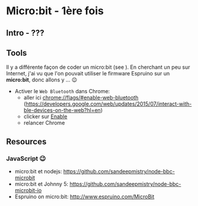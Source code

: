 # Micro:bit - 1ère fois

## Intro - ???


## Tools

Il y a différente façon de coder un micro:bit (see []()). En cherchant un peu sur Internet, j'ai vu que l'on pouvait utiliser le firmware Espruino sur un **micro:bit**, donc allons y ... :wink:

- Activer le `Web Bluetooth` dans Chrome:
  - aller ici [chrome://flags/#enable-web-bluetooth](chrome://flags/#enable-web-bluetooth) (https://developers.google.com/web/updates/2015/07/interact-with-ble-devices-on-the-web?hl=en)
  - clicker sur [Enable](Enable)
  - relancer Chrome



## Resources

### JavaScript :wink:

- micro:bit et nodejs: https://github.com/sandeepmistry/node-bbc-microbit
- micro:bit et Johnny 5: https://github.com/sandeepmistry/node-bbc-microbit-io
- Espruino on micro:bit: http://www.espruino.com/MicroBit
